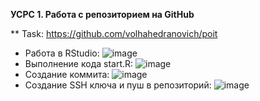 **УСРС 1. Работа с репозиторием на GitHub** 

** Task: https://github.com/volhahedranovich/poit

* Работа в RStudio: ![image](https://user-images.githubusercontent.com/49041633/138925035-79afbd3f-4e90-4ba8-8760-df929b53af3b.png)
* Выполнение кода  start.R: ![image](https://user-images.githubusercontent.com/49041633/138925141-53208400-01b9-46cc-9cb8-bd9a767d6cee.png)
* Создание коммита: ![image](https://user-images.githubusercontent.com/49041633/138925284-99ebdd44-8f50-4996-8f83-996f7c0b7b7b.png)
* Создание SSH ключа и пуш в репозиторий: ![image](https://user-images.githubusercontent.com/49041633/138925477-5d765f70-709b-423b-9ee7-a7a50ed94ee3.png)
